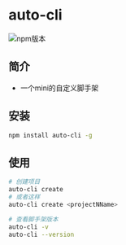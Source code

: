# auto-cli
![npm版本](https://img.shields.io/badge/auto_cli-v0.0.1-green)
## 简介
- 一个mini的自定义脚手架

## 安装

```bash
npm install auto-cli -g
```
## 使用

```bash
# 创建项目
auto-cli create
# 或者这样
auto-cli create <projectNName>

# 查看脚手架版本
auto-cli -v
auto-cli --version
```
